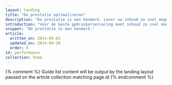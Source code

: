 ```yaml
---
layout: landing
title: "De prestatie optimaliseren"
description: "De prestatie is een kenmerk. Lever uw inhoud zo snel mogelijk aan uw gebruikers. Zorg dat de interactie en weergave van uw pagina zo soepel mogelijk verlopen zodra gebruikers uw app openen."
introduction: "Voor de beste gebruikerservaring moet inhoud zo snel mogelijk worden geleverd (&lt;1 seconde) en moet de code altijd binnen een paar milliseconde (&lt;16 milliseconde) kunnen reageren op invoer van de gebruiker."
snippet: "De prestatie is een kenmerk."
article:
  written_on: 2014-04-01
  updated_on: 2014-04-28
  order: 4
id: performance
collection: home
---
```


{% comment %}
Guide list content will be output by the landing layout passed on the article collection matching page.id
{% endcomment %}


